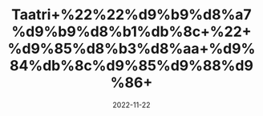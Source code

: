 ---
title: 'Taatri+%22%22%d9%b9%d8%a7%d9%b9%d8%b1%db%8c+%22+%d9%85%d8%b3%d8%aa+%d9%84%db%8c%d9%85%d9%88%d9%86+'
date: '2022-11-22' 
metatag: '' 
inventory: '0' 
draft: false 
# meta description 
shortDescripton: 'Citric+Acid++Tatri+can+be+used+for+exfoliating+skin+and+removing+dead+skin+cells.+It+helps+protect+skin+against+photo-aging%2c+oxidative+stress%2c+and+environmental+damage.+It+also+prevents+wrinkles+in+your+face+by+increasing+the+production+of+collagen+in+your+skin.'
description: 'Extracts+%22+Chemical+%22%da%a9%d9%85%db%8c%da%a9%d9%84'
longdescription: ''
tags: ''
brand: ''
subCategory: ''
unit: '10 gm-Pk'
sellCount: '0'
featured: True
# product Price
price: '20.0'
# Product Short Description
shortDescription: 'Citric+Acid++Tatri+can+be+used+for+exfoliating+skin+and+removing+dead+skin+cells.+It+helps+protect+skin+against+photo-aging%2c+oxidative+stress%2c+and+environmental+damage.+It+also+prevents+wrinkles+in+your+face+by+increasing+the+production+of+collagen+in+your+skin.'
productID: '34601CC9-982A-ED11-9968-005056B3A416'
type: 'products'
category: 'Extracts+%22+Chemical+%22%da%a9%d9%85%db%8c%da%a9%d9%84' 
thumnailproduct: 'https://eraconnect.blob.core.windows.net/product-images/aminsaddiquidawakhana/34601CC9-982A-ED11-9968-005056B3A416.webp' 
images:
  - image: 'https://eraconnect.blob.core.windows.net/product-images/aminsaddiquidawakhana/34601CC9-982A-ED11-9968-005056B3A416.webp'  
Variants:
---